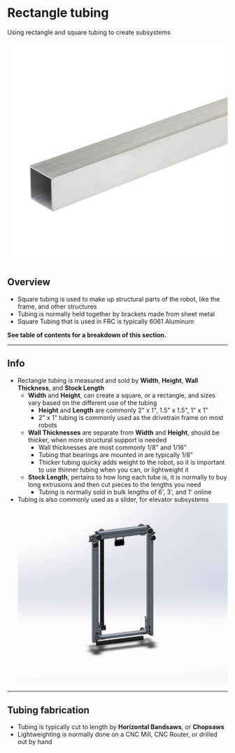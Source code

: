 <!-- This page was contributed by:  -->
# Rectangle tubing

Using rectangle and square tubing to create subsystems

<!-- Add a page image to make it pretty! -->
![Square Tube picture](../assets/images/Rectangle%20Tubing/SquareTubing.png)

## Overview

- Square tubing is used to make up structural parts of the robot, like the frame, and other structures
- Tubing is normally held together by brackets made from sheet metal
- Square Tubing that is used in FRC is typically 6061 Aluminum

**See table of contents for a breakdown of this section.**

***

## Info

- Rectangle tubing is measured and sold by **Width**, **Height**, **Wall Thickness**, and **Stock Length**
    - **Width** and **Height**, can create a square, or a rectangle, and sizes vary based on the different use of the tubing
        - **Height** and **Length** are commonly 2" x 1", 1.5" x 1.5", 1" x 1"
        - 2" x 1" tubing is commonly used as the drivetrain frame on most robots
    - **Wall Thicknesses** are separate from **Width** and **Height**, should be thicker, when more structural support is needed
        - Wall thicknesses are most commonly 1/8" and 1/16"
        - Tubing that bearings are mounted in are typically 1/8"
        - Thicker tubing quicky adds weight to the robot, so it is important to use thinner tubing when you can, or lightweight it
    - **Stock Length**, pertains to how long each tube is, it is normally to buy long extrusions and then cut pieces to the lengths you need
        - Tubing is normally sold in bulk lengths of 6', 3', and 1' online
- Tubing is also commonly used as a slider, for elevator subsystems 
![Double Cascade](../assets/images/Rectangle%20Tubing/Double%20Cascade.png)

***

## Tubing fabrication

- Tubing is typically cut to length by **Horizontal Bandsaws**, or **Chopsaws** 
- Lightweighting is normally done on a CNC Mill, CNC Router, or drilled out by hand
  